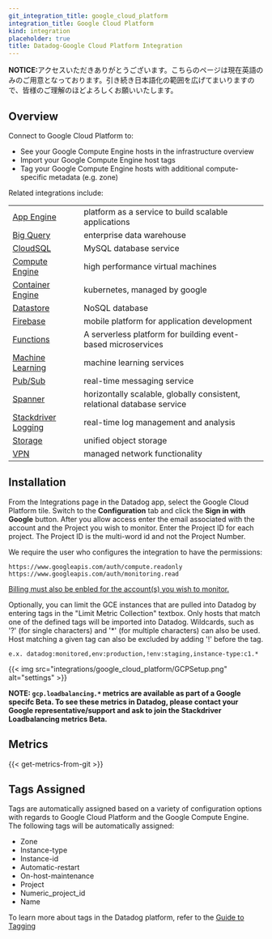 ```yaml
---
git_integration_title: google_cloud_platform
integration_title: Google Cloud Platform
kind: integration
placeholder: true
title: Datadog-Google Cloud Platform Integration
---
```


<div class='alert alert-info'><strong>NOTICE:</strong>アクセスいただきありがとうございます。こちらのページは現在英語のみのご用意となっております。引き続き日本語化の範囲を広げてまいりますので、皆様のご理解のほどよろしくお願いいたします。</div>



## Overview

Connect to Google Cloud Platform to:

* See your Google Compute Engine hosts in the infrastructure overview
* Import your Google Compute Engine host tags
* Tag your Google Compute Engine hosts with additional compute-specific metadata (e.g. zone)

Related integrations include:

|||
|-------------|-------------|
| [App Engine](/integrations/google_app_engine) | platform as a service to build scalable applications |
| [Big Query](/integrations/google_cloud_big_query) | enterprise data warehouse |
| [CloudSQL](/integrations/google_cloudsql) | MySQL database service |
| [Compute Engine](/integrations/google_compute_engine) | high performance virtual machines |
| [Container Engine](/integrations/google_container_engine) | kubernetes, managed by google |
| [Datastore](/integrations/google_cloud_datastore) | NoSQL database |
| [Firebase](/integrations/google_cloud_firebase) | mobile platform for application development |
| [Functions](/integrations/google_cloud_functions) | A serverless platform for building event-based microservices |
| [Machine Learning](/integrations/google_cloud_ml) | machine learning services |
| [Pub/Sub](/integrations/google_cloud_pubsub) | real-time messaging service |
| [Spanner](/integrations/google_cloud_spanner) | horizontally scalable, globally consistent, relational database service |
| [Stackdriver Logging](/integrations/google_stackdriver_logging) | real-time log management and analysis  |
| [Storage](/integrations/google_cloud_storage) | unified object storage |
| [VPN](/integrations/google_cloud_vpn) | managed network functionality |


## Installation

From the Integrations page in the Datadog app, select the Google Cloud Platform tile. Switch to the **Configuration** tab and click the **Sign in with Google** button. After you allow access enter the email associated with the account and the Project you wish to monitor. Enter the Project ID for each project. The Project ID is the multi-word id and not the Project Number.

We require the user who configures the integration to have the permissions:

~~~
https://www.googleapis.com/auth/compute.readonly
https://www.googleapis.com/auth/monitoring.read
~~~

[Billing must also be enbled for the account(s) you wish to monitor.][1]


Optionally, you can limit the GCE instances that are pulled into Datadog by entering tags in the "Limit Metric Collection" textbox. Only hosts that match one of the defined tags will be imported into Datadog. Wildcards, such as '?' (for single characters) and '*' (for multiple characters) can also be used. Host matching a given tag can also be excluded by adding '!' before the tag.

~~~
e.x. datadog:monitored,env:production,!env:staging,instance-type:c1.*
~~~

{{< img src="integrations/google_cloud_platform/GCPSetup.png" alt="settings" >}}

**NOTE: `gcp.loadbalancing.*` metrics are available as part of a Google specifc Beta. To see these metrics in Datadog, please contact your Google representative/support and ask to join the Stackdriver Loadbalancing metrics Beta.**

## Metrics

{{< get-metrics-from-git >}}


## Tags Assigned

Tags are automatically assigned based on a variety of configuration options with regards to Google Cloud Platform and the Google Compute Engine. The following tags will be automatically assigned:

* Zone
* Instance-type
* Instance-id
* Automatic-restart
* On-host-maintenance
* Project
* Numeric_project_id
* Name

To learn more about tags in the Datadog platform, refer to the [Guide to Tagging](/guides/tagging)

[1]: https://support.google.com/cloud/answer/6293499?hl=en
